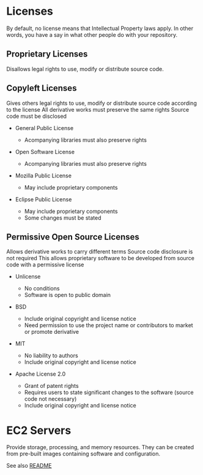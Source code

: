 # Licenses
By default, no license means that Intellectual Property laws apply. In other words, you have a say in what other people do with your repository.

## Proprietary Licenses
Disallows legal rights to use, modify or distribute source code.

## Copyleft Licenses
Gives others legal rights to use, modify or distribute source code according to the license
All derivative works must preserve the same rights
Source code must be disclosed

- General Public License
    - Acompanying libraries must also preserve rights

- Open Software License
    - Acompanying libraries must also preserve rights

- Mozilla Public License
    - May include proprietary components

- Eclipse Public License
    - May include proprietary components
    - Some changes must be stated

## Permissive Open Source Licenses
Allows derivative works to carry different terms
Source code disclosure is not required
This allows proprietary software to be developed from source code with a permissive license

- Unlicense
    - No conditions
    - Software is open to public domain

- BSD
    - Include original copyright and license notice
    - Need permission to use the project name or contributors to market or promote derivative

- MIT
    - No liability to authors
    - Include original copyright and license notice

- Apache License 2.0
    - Grant of patent rights
    - Requires users to state significant changes to the software (source code not necessary)
    - Include original copyright and license notice

# EC2 Servers

Provide storage, processing, and memory resources. They can be created from pre-built images containing software and configuration.

See also [README](README.md)
